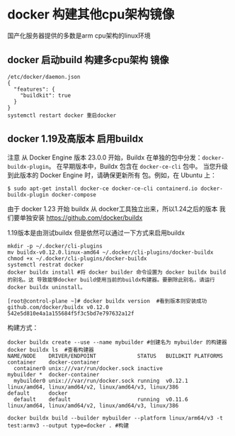 # docker  构建其他cpu架构镜像

国产化服务器提供的多数是arm cpu架构的linux环境

## docker 启动build 构建多cpu架构 镜像

```
/etc/docker/daemon.json
{
  "features": {
    "buildkit": true
  }
}
systemctl restart docker 重启docker
```

## docker 1.19及高版本 启用buildx

注意 从 Docker Engine 版本 23.0.0 开始，Buildx 在单独的包中分发：`docker-buildx-plugin`。 在早期版本中，Buildx 包含在 `docker-ce-cli` 包中。 当您升级到此版本的 Docker Engine 时，请确保更新所有 包。例如，在 Ubuntu 上：

```console
$ sudo apt-get install docker-ce docker-ce-cli containerd.io docker-buildx-plugin docker-compose
```

由于 docker 1.23 开始 buildx 从 docker工具独立出来，所以1.24之后的版本 我们要单独安装  https://github.com/docker/buildx

1.19版本是由测试buildx 但是依然可以通过一下方式来启用buildx

```
mkdir -p ~/.docker/cli-plugins 
mv buildx-v0.12.0.linux-amd64 ~/.docker/cli-plugins/docker-buildx
chmod +x ~/.docker/cli-plugins/docker-buildx
systemctl restrat docker
docker buildx install #将 docker builder 命令设置为 docker buildx build 的别名。这 导致能够docker build使用当前的buildx构建器。要删除此别名，请运行 docker buildx uninstall。

[root@control-plane ~]# docker buildx version  #看到版本则安装成功
github.com/docker/buildx v0.12.0 542e5d810e4a1a155684f5f3c5bd7e797632a12f
```

构建方式：

```
docker buildx create --use --name mybuilder #创建名为 mybuilder 的构建器
docker buildx ls  #查看构建器
NAME/NODE    DRIVER/ENDPOINT             STATUS   BUILDKIT PLATFORMS
container    docker-container                              
  container0 unix:///var/run/docker.sock inactive          
mybuilder *  docker-container                              
  mybuilder0 unix:///var/run/docker.sock running  v0.12.1  linux/amd64, linux/amd64/v2, linux/amd64/v3, linux/386
default      docker                                        
  default    default                     running  v0.11.6  linux/amd64, linux/amd64/v2, linux/amd64/v3, linux/386

docker buildx build --builder mybuilder --platform linux/arm64/v3 -t test:armv3 --output type=docker . #构建 
```

